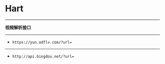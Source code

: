 # Hart

*** 

**视频解析接口**
***
* ``https://yun.odflv.com/?url=``
***
* ``http://api.bingdou.net/?url=``
